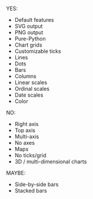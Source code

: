YES:

* Default features
* SVG output
* PNG output
* Pure-Python
* Chart grids
* Customizable ticks
* Lines
* Dots
* Bars
* Columns
* Linear scales
* Ordinal scales
* Date scales
* Color

NO:

* Right axis
* Top axis
* Multi-axis
* No axes
* Maps
* No ticks/grid
* 3D / multi-dimensional charts

MAYBE:

* Side-by-side bars
* Stacked bars
